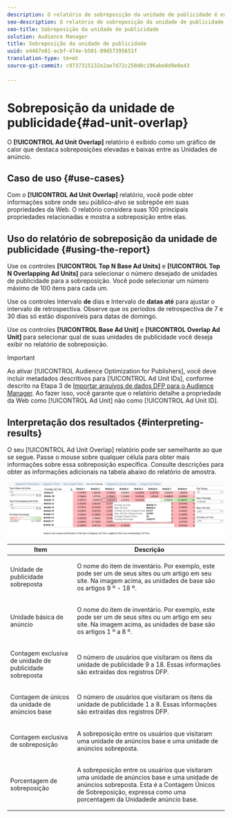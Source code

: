 ```yaml
---
description: O relatório de sobreposição da unidade de publicidade é exibido como um gráfico de calor que destaca sobreposições elevadas e baixas entre as suas Unidades de publicidade.
seo-description: O relatório de sobreposição da unidade de publicidade é exibido como um gráfico de calor que destaca sobreposições elevadas e baixas entre as suas Unidades de publicidade.
seo-title: Sobreposição da unidade de publicidade
solution: Audience Manager
title: Sobreposição da unidade de publicidade
uuid: e4467e81-acbf-474e-b501-89d57395651f
translation-type: tm+mt
source-git-commit: c9737315132e2ae7d72c250d8c196abe8d9e0e43

---
```



# Sobreposição da unidade de publicidade{#ad-unit-overlap}

O **[!UICONTROL Ad Unit Overlap]** relatório é exibido como um gráfico de calor que destaca sobreposições elevadas e baixas entre as Unidades de anúncio.

## Caso de uso {#use-cases}

Com o **[!UICONTROL Ad Unit Overlap]** relatório, você pode obter informações sobre onde seu público-alvo se sobrepõe em suas propriedades da Web. O relatório considera suas 100 principais propriedades relacionadas e mostra a sobreposição entre elas.

## Uso do relatório de sobreposição da unidade de publicidade {#using-the-report}

Use os controles **[!UICONTROL Top N Base Ad Units]** e **[!UICONTROL Top N Overlapping Ad Units]** para selecionar o número desejado de unidades de publicidade para a sobreposição. Você pode selecionar um número máximo de 100 itens para cada um.

Use os controles Intervalo **de** dias e Intervalo de **datas até** para ajustar o intervalo de retrospectiva. Observe que os períodos de retrospectiva de 7 e 30 dias só estão disponíveis para datas de domingo.

Use os controles **[!UICONTROL Base Ad Unit]** e **[!UICONTROL Overlap Ad Unit]** para selecionar qual de suas unidades de publicidade você deseja exibir no relatório de sobreposição.

>[!IMPORTANT]
>
>Ao ativar [!UICONTROL Audience Optimization for Publishers], você deve incluir metadados descritivos para [!UICONTROL Ad Unit IDs], conforme descrito na Etapa 3 de [Importar arquivos de dados DFP para o Audience Manager](../../../reporting/audience-optimization-reports/aor-publishers/import-dfp.md). Ao fazer isso, você garante que o relatório detalhe a propriedade da Web como [!UICONTROL Ad Unit] não como [!UICONTROL Ad Unit ID].

## Interpretação dos resultados {#interpreting-results}

O seu [!UICONTROL Ad Unit Overlap] relatório pode ser semelhante ao que se segue. Passe o mouse sobre qualquer célula para obter mais informações sobre essa sobreposição específica. Consulte descrições para obter as informações adicionais na tabela abaixo do relatório de amostra.

![](assets/publisher_ad_unit_overlap.png)

<table id="table_22340F45B1B94D3796174CB30A60E212"> 
 <thead> 
  <tr> 
   <th colname="col1" class="entry"> Item </th> 
   <th colname="col2" class="entry"> Descrição </th> 
  </tr>
 </thead>
 <tbody> 
  <tr> 
   <td colname="col1"> <p><span class="wintitle"> Unidade de publicidade sobreposta</span> </p> </td> 
   <td colname="col2"> <p>O nome do item de inventário. Por exemplo, este pode ser um de seus sites ou um artigo em seu site. Na imagem acima, as unidades de base são os artigos 9 º - 18 º. </p> </td> 
  </tr> 
  <tr> 
   <td colname="col1"> <p><span class="wintitle"> Unidade básica de anúncio</span> </p> </td> 
   <td colname="col2"> <p>O nome do item de inventário. Por exemplo, este pode ser um de seus sites ou um artigo em seu site. Na imagem acima, as unidades de base são os artigos 1 º a 8 º. </p> </td> 
  </tr> 
  <tr> 
   <td colname="col1"> <p><span class="wintitle"> Contagem exclusiva de unidade de publicidade sobreposta</span> </p> </td> 
   <td colname="col2"> <p>O número de usuários que visitaram os itens da unidade de publicidade 9 a 18. Essas informações são extraídas dos registros DFP. </p> </td> 
  </tr> 
  <tr> 
   <td colname="col1"> <p><span class="wintitle"> Contagem de únicos da unidade de anúncios base</span> </p> </td> 
   <td colname="col2"> <p>O número de usuários que visitaram os itens da unidade de publicidade 1 a 8. Essas informações são extraídas dos registros DFP. </p> </td> 
  </tr> 
  <tr> 
   <td colname="col1"> <p><span class="wintitle"> Contagem exclusiva de sobreposição</span> </p> </td> 
   <td colname="col2"> <p>A sobreposição entre os usuários que visitaram uma unidade <span class="wintitle"> de anúncios base e uma unidade</span> de anúncios <span class="wintitle"></span>sobreposta. </p> </td> 
  </tr> 
  <tr> 
   <td colname="col1"> <p><span class="wintitle"> Porcentagem de sobreposição</span> </p> </td> 
   <td colname="col2"> <p>A sobreposição entre os usuários que visitaram uma unidade <span class="wintitle"> de anúncios base e uma unidade</span> de anúncios <span class="wintitle"></span>sobreposta. Esta é a Contagem <span class="wintitle"> Únicos de Sobreposição, expressa como uma porcentagem da Unidade</span>de anúncio <span class="wintitle"></span>base. </p> </td> 
  </tr> 
 </tbody> 
</table>

